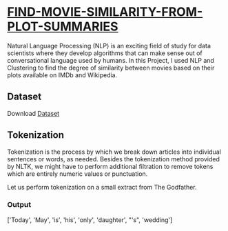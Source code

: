 # [FIND-MOVIE-SIMILARITY-FROM-PLOT-SUMMARIES](https://github.com/parthshah28/FIND-MOVIE-SIMILARITY-FROM-PLOT-SUMMARIES)
Natural Language Processing (NLP) is an exciting field of study for data scientists where they develop algorithms that can make sense out of conversational language used by humans. In this Project, I used NLP and Clustering to find the degree of similarity between movies based on their plots available on IMDb and Wikipedia.

## Dataset
Download [Dataset](https://github.com/parthshah28/FIND-MOVIE-SIMILARITY-FROM-PLOT-SUMMARIES/blob/master/movies.csv)

## Tokenization
Tokenization is the process by which we break down articles into individual sentences or words, as needed. Besides the tokenization method provided by NLTK, we might have to perform additional filtration to remove tokens which are entirely numeric values or punctuation.

Let us perform tokenization on a small extract from The Godfather.
### Output
['Today', 'May', 'is', 'his', 'only', 'daughter', "'s", 'wedding']

